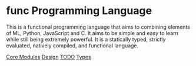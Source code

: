 func Programming Language
=========================
This is a functional programming language that aims to combining elements of ML, Python, JavaScript and C.
It aims to be simple and easy to learn while still being extremely powerful.
It is a statically typed, strictly evaluated, natively compiled, and functional language.

[Core Modules](/doc/core_modules.md)
[Design](/doc/design.md)
[TODO](/doc/TODO.md)
[Types](/doc/types.md)
